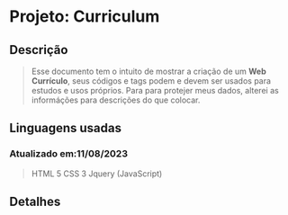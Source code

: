 # Projeto: Curriculum
## Descrição
>Esse documento tem o intuito de mostrar a criação de um **Web Currículo**, seus códigos e tags podem e devem ser usados para estudos e usos próprios.
>Para para protejer meus dados, alterei as informáções para descrições do que colocar.

## Linguagens usadas
### Atualizado em:11/08/2023
>HTML 5
>CSS 3
>Jquery (JavaScript)

## Detalhes
>
